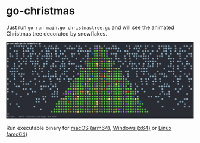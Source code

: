 # go-christmas

Just run `go run main.go christmastree.go` and will see the animated Christmas tree decorated by snowflakes.

![Christmas tree](screenshot.png)

Run executable binary for [macOS (arm64)](./bin/mac_arm), [Windows (x64)](./bin/windows_x64.exe) or [Linux (amd64)](./bin/linux_x64)
